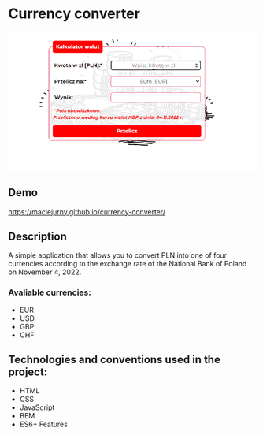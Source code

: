 # Currency converter
![Demo animation](https://raw.githubusercontent.com/MaciejUrny/currency-converter/main/img/md-animation.gif)

##  Demo

https://maciejurny.github.io/currency-converter/

##  Description

A simple application that allows you to convert PLN into one of four currencies according to the exchange rate of the National Bank of Poland on November 4, 2022.

###  Avaliable currencies:

- EUR
- USD
- GBP
- CHF

##  Technologies and conventions used in the project:

- HTML
- CSS
- JavaScript
- BEM
- ES6+ Features
